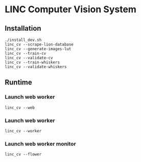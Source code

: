# LINC Computer Vision System

## Installation

    ./install_dev.sh
    linc_cv --scrape-lion-database
    linc_cv --generate-images-lut
    linc_cv --train-cv
    linc_cv --validate-cv
    linc_cv --train-whiskers
    linc_cv --validate-whiskers

## Runtime

### Launch web worker

    linc_cv --web

### Launch web worker

    linc_cv --worker

### Launch web worker monitor

    linc_cv --flower
